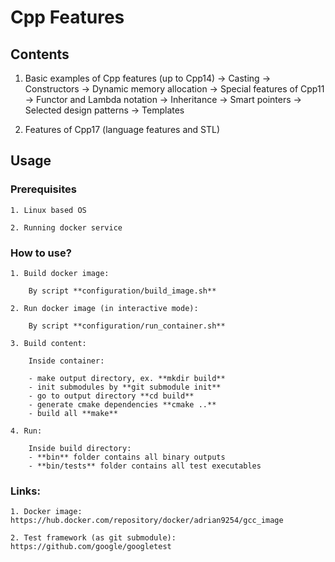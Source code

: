 # Cpp Features

## Contents

1. Basic examples of Cpp features (up to Cpp14)
	-> Casting
	-> Constructors
	-> Dynamic memory allocation
	-> Special features of Cpp11
	-> Functor and Lambda notation
	-> Inheritance
	-> Smart pointers
	-> Selected design patterns
	-> Templates

2. Features of Cpp17 (language features and STL)




## Usage
	
### Prerequisites

	1. Linux based OS

	2. Running docker service

### How to use?
	
	1. Build docker image:
	
		By script **configuration/build_image.sh**

	2. Run docker image (in interactive mode):

		By script **configuration/run_container.sh**

	3. Build content:

		Inside container:

		- make output directory, ex. **mkdir build**
		- init submodules by **git submodule init**
		- go to output directory **cd build**
		- generate cmake dependencies **cmake ..**
		- build all **make**

	4. Run:

		Inside build directory:
		- **bin** folder contains all binary outputs
		- **bin/tests** folder contains all test executables

### Links:

	1. Docker image: https://hub.docker.com/repository/docker/adrian9254/gcc_image

	2. Test framework (as git submodule): https://github.com/google/googletest
	